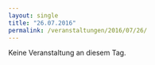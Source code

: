 ```yaml
---
layout: single
title: "26.07.2016"
permalink: /veranstaltungen/2016/07/26/
---
```


Keine Veranstaltung an diesem Tag.
